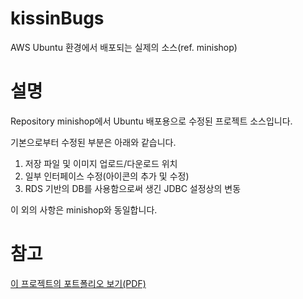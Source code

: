 # kissinBugs
AWS Ubuntu 환경에서 배포되는 실제의 소스(ref. minishop)

# 설명
Repository minishop에서 Ubuntu 배포용으로 수정된 프로젝트 소스입니다. 

기본으로부터 수정된 부분은 아래와 같습니다.
  1) 저장 파일 및 이미지 업로드/다운로드 위치
  2) 일부 인터페이스 수정(아이콘의 추가 및 수정)
  3) RDS 기반의 DB를 사용함으로써 생긴 JDBC 설정상의 변동
  
 이 외의 사항은 minishop와 동일합니다.
 
 # 참고
 
 <a href="https://docs.google.com/presentation/d/1iMIsgmt_KZMLQzDGSL1e_BC7BpZUdULn/edit?usp=sharing&ouid=111351450380701346027&rtpof=true&sd=true">이 프로젝트의 포트폴리오 보기(PDF)</a>

